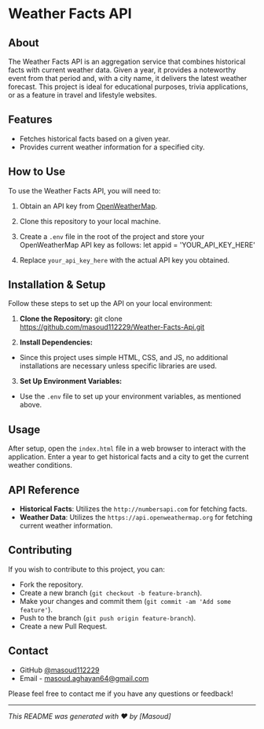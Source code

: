 # Weather Facts API

## About
The Weather Facts API is an aggregation service that combines historical facts with current weather data. Given a year, it provides a noteworthy event from that period and, with a city name, it delivers the latest weather forecast. This project is ideal for educational purposes, trivia applications, or as a feature in travel and lifestyle websites.

## Features
- Fetches historical facts based on a given year.
- Provides current weather information for a specified city.

## How to Use
To use the Weather Facts API, you will need to:

1. Obtain an API key from [OpenWeatherMap](https://openweathermap.org/).
2. Clone this repository to your local machine.
3. Create a `.env` file in the root of the project and store your OpenWeatherMap API key as follows:
let appid = 'YOUR_API_KEY_HERE'

4. Replace `your_api_key_here` with the actual API key you obtained.

## Installation & Setup
Follow these steps to set up the API on your local environment:

1. **Clone the Repository:**
git clone https://github.com/masoud112229/Weather-Facts-Api.git

2. **Install Dependencies:**
- Since this project uses simple HTML, CSS, and JS, no additional installations are necessary unless specific libraries are used.

3. **Set Up Environment Variables:**
- Use the `.env` file to set up your environment variables, as mentioned above.

## Usage
After setup, open the `index.html` file in a web browser to interact with the application. Enter a year to get historical facts and a city to get the current weather conditions.

## API Reference
- **Historical Facts**: Utilizes the `http://numbersapi.com` for fetching facts.
- **Weather Data**: Utilizes the `https://api.openweathermap.org` for fetching current weather information.

## Contributing
If you wish to contribute to this project, you can:
- Fork the repository.
- Create a new branch (`git checkout -b feature-branch`).
- Make your changes and commit them (`git commit -am 'Add some feature'`).
- Push to the branch (`git push origin feature-branch`).
- Create a new Pull Request.

## Contact
- GitHub [@masoud112229](https://github.com/masoud112229)
- Email - [masoud.aghayan64@gmail.com](mailto:masoud.aghayan64@gmail.com)

Please feel free to contact me if you have any questions or feedback!

---
_This README was generated with ❤️ by [Masoud]_
